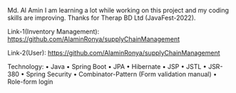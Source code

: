 Md. Al Amin
I am learning a lot while working on this project 
and my coding skills are improving. Thanks for 
Therap BD Ltd (JavaFest-2022).

Link-1(Inventory Management): 
https://github.com/AlaminRonya/supplyChainManagement

Link-2(User): 
https://github.com/AlaminRonya/supplyChainManagement

Technology:
  • Java 
  • Spring Boot
  • JPA 
  • Hibernate 
  • JSP
  • JSTL
  • JSR-380
  • Spring Security
  • Combinator-Pattern (Form validation manual) 
  • Role-form login
